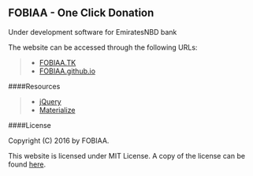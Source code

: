 FOBIAA - One Click Donation
---

Under development software for EmiratesNBD bank

The website can be accessed through the following URLs:
> - [FOBIAA.TK](http://fobiaa.tk)
> - [FOBIAA.github.io](https://fobiaa.github.io)


####Resources
> - [jQuery](https://github.com/jquery/jquery)
> - [Materialize](https://github.com/dogfalo/materialize)


####License

Copyright (C) 2016 by FOBIAA.

This website is licensed under MIT License. A copy of the license can be found [here](https://github.com/FOBIAA/FOBIAA.github.io/blob/master/LICENSE.md).
